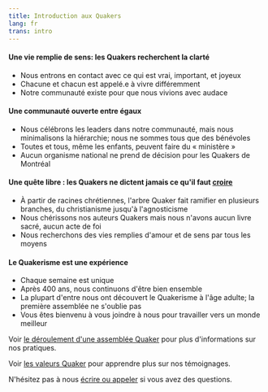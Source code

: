 ```yaml
---
title: Introduction aux Quakers
lang: fr
trans: intro
---
```

#### <i class="fab fa-fly fa-fw fa-2x color-1-light-text down_a_bit"></i> Une vie remplie de sens: les Quakers recherchent la clarté
  * Nous entrons en contact avec ce qui est vrai, important, et joyeux
  * Chacune et chacun est appelé.e à vivre différemment
  * Notre communauté existe pour que nous vivions avec audace

#### <i class="fas fa-arrows-alt-h fa-lg fa-fw fa-2x color-1-text down_a_bit"></i> Une communauté ouverte entre égaux
  * Nous célébrons les leaders dans notre communauté, mais nous minimalisons la hiérarchie; nous ne sommes tous que des bénévoles
  * Toutes et tous, même les enfants, peuvent faire du « ministère »
  * Aucun organisme national ne prend de décision pour les Quakers de Montréal

#### <i class="fas fa-road fa-lg fa-fw fa-2x color-1-dark-text down_a_bit"></i> Une quête libre : les Quakers ne dictent jamais ce qu'il faut [croire](/témoignages.html) 
  * À partir de racines chrétiennes, l'arbre Quaker fait ramifier en plusieurs branches, du christianisme jusqu'à l'agnosticisme
  * Nous chérissons nos auteurs Quakers mais nous n'avons aucun livre sacré, aucun acte de foi
  * Nous recherchons des vies remplies d'amour et de sens par tous les moyens

#### <i class="fas fa-vial fa-lg fa-fw fa-2x color-1-light-text down_a_bit"></i> Le Quakerisme est une expérience
  * Chaque semaine est unique
  * Après 400 ans, nous continuons d'être bien ensemble
  * La plupart d'entre nous ont découvert le Quakerisme à l'âge adulte; la première assemblée ne s'oublie pas
  * Vous êtes bienvenu à vous joindre à nous pour travailler vers un monde meilleur 

Voir [le déroulement d'une assemblée Quaker](/a_propos.html) pour plus d'informations sur nos pratiques.

Voir [les valeurs Quaker](/témoignages.html) pour apprendre plus sur nos témoignages.

N'hésitez pas à nous [écrire ou appeler](/contact-fr.html) si vous avez des questions.
